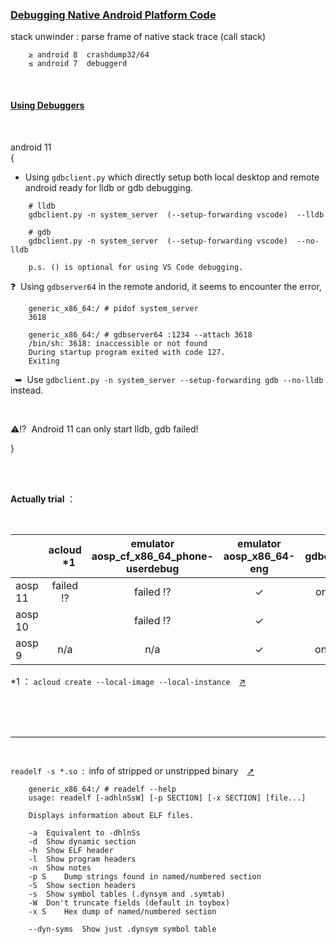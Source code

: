 
### [Debugging Native Android Platform Code ](https://source.android.com/devices/tech/debug)

stack unwinder : parse frame of native stack trace (call stack)
```
    ≥ android 8  crashdump32/64
    ≤ android 7  debuggerd

```



</br>

#### [Using Debuggers](https://source.android.com/devices/tech/debug/gdb)

</br>

android 11 </br>
{
-  Using `gdbclient.py` which directly setup both local desktop and remote android ready for lldb or gdb debugging.

```shell
    # lldb
    gdbclient.py -n system_server  (--setup-forwarding vscode)  --lldb

    # gdb
    gdbclient.py -n system_server  (--setup-forwarding vscode)  --no-lldb

    p.s. () is optional for using VS Code debugging.
```

❓ &nbsp;Using `gdbserver64` in the remote andorid, it seems to encounter the error,

```shell
    generic_x86_64:/ # pidof system_server
    3618

    generic_x86_64:/ # gdbserver64 :1234 --attach 3618
    /bin/sh: 3618: inaccessible or not found
    During startup program exited with code 127.
    Exiting
```

&ensp;➥ &nbsp;Use `gdbclient.py -n system_server --setup-forwarding gdb --no-lldb` instead.

</br>

⚠️⁉️ &nbsp;Android 11 can only start lldb, gdb failed!

}

</br>
</br>

__Actually trial__ ：

</br>

|         | acloud &ensp; *1 | emulator </br> aosp_cf_x86_64_phone-userdebug | emulator </br> aosp_x86_64-eng | gdbclient.py | gdbserver64 |
| ------- | :--------------: | :-------------------------------------------: | :----------------------------: | :----------: | :---------: |
| aosp 11 |    failed !?     |                   failed !?                   |               ✓               |  only lldb   |  failed !?  |
| aosp 10 |                  |                   failed !?                   |               ✓               |              |             |
| aosp 9  |       n/a        |                      n/a                      |               ✓               |   only gdb   |  failed !?  |

*1 ： `acloud create --local-image --local-instance`&ensp;&ensp;[↗](https://source.android.com/setup/start#create_acloud_instance)

</br>
</br>
</br>

------

</br>

`readelf -s *.so`&ensp;:&ensp;info of stripped or unstripped binary&emsp;[➚](https://stackoverflow.com/questions/22682151/difference-between-a-stripped-binary-and-a-non-stripped-binary-in-linux)


```shell
    generic_x86_64:/ # readelf --help
    usage: readelf [-adhlnSsW] [-p SECTION] [-x SECTION] [file...]

    Displays information about ELF files.

    -a	Equivalent to -dhlnSs
    -d	Show dynamic section
    -h	Show ELF header
    -l	Show program headers
    -n	Show notes
    -p S	Dump strings found in named/numbered section
    -S	Show section headers
    -s	Show symbol tables (.dynsym and .symtab)
    -W	Don't truncate fields (default in toybox)
    -x S	Hex dump of named/numbered section

    --dyn-syms	Show just .dynsym symbol table
```